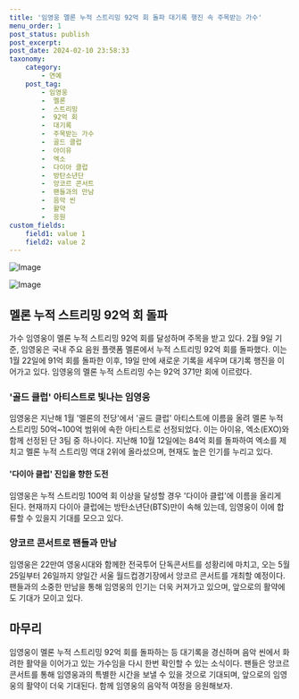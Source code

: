 ```yaml
---
title: '임영웅 멜론 누적 스트리밍 92억 회 돌파 대기록 행진 속 주목받는 가수'
menu_order: 1
post_status: publish
post_excerpt: 
post_date: 2024-02-10 23:58:33
taxonomy:
    category:
        - 연예
    post_tag:
        - 임영웅
        -  멜론
        -  스트리밍
        -  92억 회
        -  대기록
        -  주목받는 가수
        -  골드 클럽
        -  아이유
        -  엑소
        -  다이아 클럽
        -  방탄소년단
        -  앙코르 콘서트
        -  팬들과의 만남
        -  음악 씬
        -  활약
        -  응원
custom_fields:
    field1: value 1
    field2: value 2
---
```


![Image](https://mimgnews.pstatic.net/image/108/2024/02/10/0003214070_001_20240210085001217.jpg?type=w540)

![Image](https://ssl.pstatic.net/mimgnews/image/108/2024/02/10/0003214070_002_20240210085001484.jpg?type=w540)

## 멜론 누적 스트리밍 92억 회 돌파
가수 임영웅이 멜론 누적 스트리밍 92억 회를 달성하며 주목을 받고 있다. 2월 9일 기준, 임영웅은 국내 주요 음원 플랫폼 멜론에서 누적 스트리밍 92억 회를 돌파했다. 이는 1월 22일에 91억 회를 돌파한 이후, 19일 만에 새로운 기록을 세우며 대기록 행진을 이어가고 있다. 임영웅의 멜론 누적 스트리밍 수는 92억 371만 회에 이르렀다.
### '골드 클럽' 아티스트로 빛나는 임영웅
임영웅은 지난해 1월 '멜론의 전당'에서 '골드 클럽' 아티스트에 이름을 올려 멜론 누적 스트리밍 50억~100억 범위에 속한 아티스트로 선정되었다. 이는 아이유, 엑소(EXO)와 함께 선정된 단 3팀 중 하나이다. 지난해 10월 12일에는 84억 회를 돌파하여 엑소를 제치고 멜론 누적 스트리밍 역대 2위에 올라섰으며, 현재도 높은 인기를 누리고 있다.
#### '다이아 클럽' 진입을 향한 도전
임영웅은 누적 스트리밍 100억 회 이상을 달성할 경우 '다이아 클럽'에 이름을 올리게 된다. 현재까지 다이아 클럽에는 방탄소년단(BTS)만이 속해 있는데, 임영웅이 이에 합류할 수 있을지 기대를 모으고 있다.
### 앙코르 콘서트로 팬들과 만남
임영웅은 22만여 영웅시대와 함께한 전국투어 단독콘서트를 성황리에 마치고, 오는 5월 25일부터 26일까지 양일간 서울 월드컵경기장에서 앙코르 콘서트를 개최할 예정이다. 팬들과의 소중한 만남을 통해 임영웅의 인기는 더욱 커져가고 있으며, 앞으로의 활약에도 기대가 모이고 있다.
## 마무리
임영웅이 멜론 누적 스트리밍 92억 회를 돌파하는 등 대기록을 경신하며 음악 씬에서 화려한 활약을 이어가고 있는 가수임을 다시 한번 확인할 수 있는 소식이다. 팬들은 앙코르 콘서트를 통해 임영웅과의 특별한 시간을 보낼 수 있을 것으로 기대되며, 앞으로의 임영웅의 활약이 더욱 기대된다. 함께 임영웅의 음악적 여정을 응원해보자.
